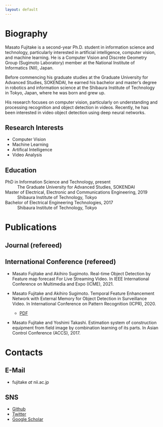 ```yaml
---
layout: default
---
```



# Biography
Masato Fujitake is a second-year Ph.D. student in information science and technology, particularly interested in artificial intelligence, computer vision, and machine learning. 
He is a Computer Vision and Discrete Geometry Group (Sugimoto Laboratory) member at the National Institute of Informatics (NII), Japan.

Before commencing his graduate studies at the Graduate University for Advanced Studies, SOKENDAI,
he earned his bachelor and master’s degree in robotics and information science at the 
Shibaura Institute of Technology in Tokyo, Japan, where he was born and grew up.

His research focuses on computer vision, particularly on understanding and processing recognition and object detection in videos.
Recently, he has been interested in video object detection using deep neural networks.

## Research Interests
- Computer Vision
- Machine Learning
- Artifical Intelligence
- Video Analysis

## Education
<dl>
<dt>PhD in Information Science and Technology, present</dt>
<dd>The Graduate University for Advanced Studies, SOKENDAI</dd>
<dt>Master of Electrical, Electronic and Communications Engineering, 2019</dt>
<dd>Shibaura Institute of Technology, Tokyo</dd>
<dt>Bachelor of Electrical Engineering Technologies, 2017</dt>
<dd>Shibaura Institute of Technology, Tokyo</dd>
</dl>





# Publications
## Journal (refereed)
## International Conference (refereed)
- Masato Fujitake and Akihiro Sugimoto. Real-time Object Detection by Feature map forecast For Live Streaming Video. In IEEE International Conference on Multimedia and Expo (ICME), 2021.

- Masato Fujitake and Akihiro Sugimoto. Temporal Feature Enhancement Network with External Memory for Object Detection in Surveillance Video. In International Conference on Pattern Recognition (ICPR), 2020.
  - [PDF](pdfs/ICPR2020b.pdf)

- Masato Fujitake and Yoshimi Takashi. Estimation system of construction equipment from field image by combination learning of its parts. In Asian Control Conference (ACCS), 2017.




# Contacts
## E-Mail
- fujitake _at_ nii.ac.jp

## SNS
- [Github](https://github.com/Swall0w)
- [Twitter](https://twitter.com/Swall0wTech)
- [Google Scholar](https://scholar.google.com/citations?user=Bol__jMAAAAJ&hl=ja&authuser=1)

